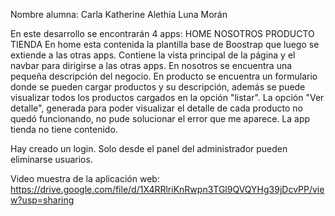 Nombre alumna: Carla Katherine Alethia Luna Morán

En este desarrollo se encontrarán 4 apps:
HOME
NOSOTROS
PRODUCTO
TIENDA
En home esta contenida la plantilla base de Boostrap que luego se extiende a las otras apps. Contiene la vista principal de la página y el navbar para dirigirse a las otras apps.
En nosotros se encuentra una pequeña descripción del negocio.
En producto se encuentra un formulario donde se pueden cargar productos y su descripción, además se puede visualizar todos los productos cargados en la opción "listar". La opción "Ver detalle", generada para poder visualizar el detalle de cada producto no quedó funcionando, no pude solucionar el error que me aparece.
La app tienda no tiene contenido.

Hay creado un login. Solo desde el panel del administrador pueden eliminarse usuarios.

Video muestra de la aplicación web: https://drive.google.com/file/d/1X4RRlriKnRwpn3TGl9QVQYHg39jDcvPP/view?usp=sharing
